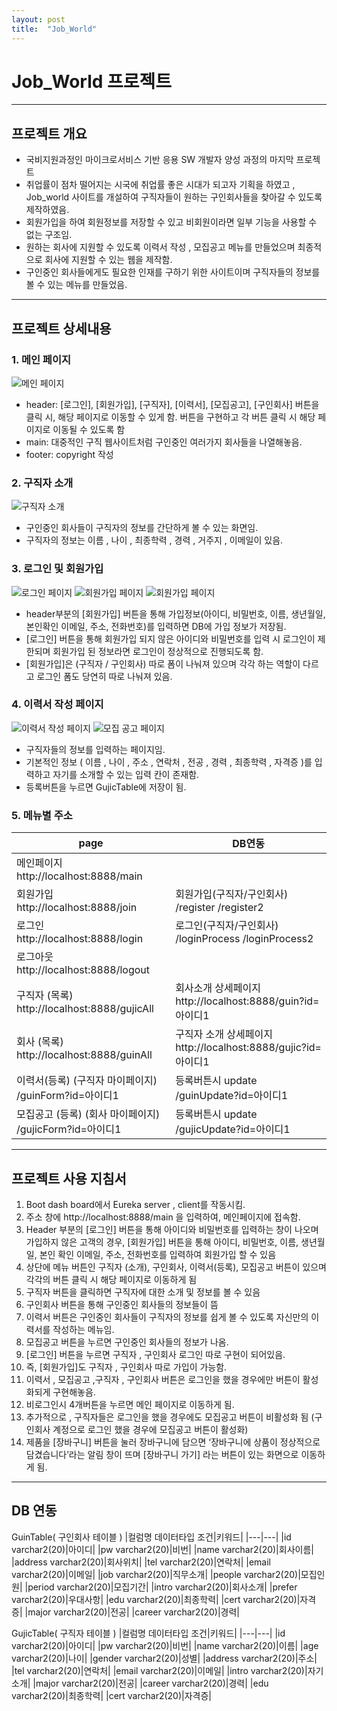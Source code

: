 ```yaml
---
layout: post
title:  "Job_World"
---
```



# Job_World 프로젝트
------
## 프로젝트 개요
- 국비지원과정인 마이크로서비스 기반 응용 SW 개발자 양성 과정의 마지막 프로젝트
- 취업률이 점차 떨어지는 시국에 취업률 좋은 시대가 되고자 기획을 하였고 , Job_world 사이트를 개설하여 구직자들이 원하는 구인회사들을 찾아갈 수 있도록 제작하였음.
- 회원가입을 하여 회원정보를 저장할 수 있고 비회원이라면 일부 기능을 사용할 수 없는 구조임.
- 원하는 회사에 지원할 수 있도록 이력서 작성 , 모집공고 메뉴를 만들었으며 최종적으로 회사에 지원할 수 있는 웹을 제작함.
- 구인중인 회사들에게도 필요한 인재를 구하기 위한 사이트이며 구직자들의 정보를 볼 수 있는 메뉴를 만들었음.
------
## 프로젝트 상세내용
### 1. 메인 페이지
![메인 페이지](https://i.esdrop.com/d/6o8bbk1po1yl/089vFrMwFR.png "메인페이지")
- header:  [로그인], [회원가입], [구직자], [이력서], [모집공고], [구인회사] 버튼을 클릭 시, 해당 페이지로 이동할 수 있게 함. 버튼을 구현하고 각 버튼 클릭 시 해당 페이지로 이동될 수 있도록 함
- main: 대중적인 구직 웹사이트처럼 구인중인 여러가지 회사들을 나열해놓음.
- footer: copyright 작성
### 2. 구직자 소개
![구직자 소개](https://i.esdrop.com/d/6o8bbk1po1yl/IzcN5i8l3u.png "구직자 소개")
- 구인중인 회사들이 구직자의 정보를 간단하게 볼 수 있는 화면임.
- 구직자의 정보는 이름 , 나이 , 최종학력 , 경력 , 거주지 , 이메일이 있음.
### 3. 로그인 및 회원가입
![로그인 페이지](https://i.esdrop.com/d/6o8bbk1po1yl/ve3fM5rpLe.png "로그인 페이지")
![회원가입 페이지](https://i.esdrop.com/d/6o8bbk1po1yl/cLHehTyKgh.png "회원가입 페이지")
![회원가입 페이지](https://i.esdrop.com/d/6o8bbk1po1yl/YkUIUC2RTJ.png "회원가입 페이지")
- header부분의 [회원가입] 버튼을 통해 가입정보(아이디, 비밀번호, 이름, 생년월일, 본인확인 이메일, 주소, 전화번호)를 입력하면 DB에 가입 정보가 저장됨.
- [로그인] 버튼을 통해 회원가입 되지 않은 아이디와 비밀번호를 입력 시 로그인이 제한되며 회원가입 된 정보라면 로그인이 정상적으로 진행되도록 함.
- [회원가입]은 (구직자 / 구인회사) 따로 폼이 나눠져 있으며 각각 하는 역할이 다르고 로그인 폼도 당연히 따로 나눠져 있음.
### 4. 이력서 작성 페이지
![이력서 작성 페이지](https://i.esdrop.com/d/6o8bbk1po1yl/8cN67PBceV.png "이력서 작성 페이지")
![모집 공고 페이지](https://i.esdrop.com/d/6o8bbk1po1yl/i5rJDJHZBl.png "모집 공고 페이지")
- 구직자들의 정보를 입력하는 페이지임.
- 기본적인 정보 ( 이름 , 나이 , 주소 , 연락처 , 전공 , 경력 , 최종학력 , 자격증 )를 입력하고 자기를 소개할 수 있는 입력 칸이 존재함.
- 등록버튼을 누르면 GujicTable에 저장이 됨.
### 5. 메뉴별 주소
|page|DB연동|
|----|-----|
|메인페이지 http://localhost:8888/main| |
|회원가입 http://localhost:8888/join|회원가입(구직자/구인회사) /register		/register2|
|로그인 http://localhost:8888/login|로그인(구직자/구인회사) /loginProcess	/loginProcess2|
|로그아웃 http://localhost:8888/logout| |
|구직자 (목록) http://localhost:8888/gujicAll|회사소개 상세페이지 http://localhost:8888/guin?id=아이디1|
|회사 (목록) http://localhost:8888/guinAll|구직자 소개 상세페이지 http://localhost:8888/gujic?id=아이디1|
|이력서(등록) (구직자 마이페이지) /guinForm?id=아이디1|등록버튼시 update /guinUpdate?id=아이디1|
|모집공고 (등록) (회사 마이페이지) /gujicForm?id=아이디1|등록버튼시 update /gujicUpdate?id=아이디1|
------
## 프로젝트 사용 지침서
1. Boot dash board에서 Eureka server , client를 작동시킴.
2. 주소 창에 http://localhost:8888/main 을 입력하여, 메인페이지에 접속함.
3. Header 부분의 [로그인] 버튼을 통해 아이디와 비밀번호를 입력하는 창이 나오며 가입하지 않은 고객의 경우, [회원가입] 버튼을 통해 아이디, 비밀번호, 이름, 생년월일, 본인 확인 이메일, 주소, 전화번호를 입력하여 회원가입 할 수 있음
4. 상단에 메뉴 버튼인 구직자 (소개), 구인회사, 이력서(등록), 모집공고 버튼이 있으며 각각의 버튼 클릭 시 해당 페이지로 이동하게 됨
5. 구직자 버튼을 클릭하면 구직자에 대한 소개 및 정보를 볼 수 있음
6. 구인회사 버튼을 통해 구인중인 회사들의 정보들이 뜸
7. 이력서 버튼은 구인중인 회사들이 구직자의 정보를 쉽게 볼 수 있도록 자신만의 이력서를 작성하는 메뉴임.
8. 모집공고 버튼을 누르면 구인중인 회사들의 정보가 나옴.
9. [로그인] 버튼을 누르면 구직자 , 구인회사 로그인 따로 구현이 되어있음.
10. 즉, [회원가입]도 구직자 , 구인회사 따로 가입이 가능함.
11. 이력서 , 모집공고 ,구직자 , 구인회사 버튼은 로그인을 했을 경우에만 버튼이 활성화되게 구현해놓음.
12. 비로그인시 4개버튼을 누르면 메인 페이지로 이동하게 됨.
13. 추가적으로 , 구직자들은 로그인을 했을 경우에도 모집공고 버튼이 비활성화 됨 (구인회사 계정으로 로그인 했을 경우에 모집공고 버튼이 활성화)
14. 제품을 [장바구니] 버튼을 눌러 장바구니에 담으면 ‘장바구니에 상품이 정상적으로 담겼습니다’라는 알림 창이 뜨며 [장바구니 가기] 라는 버튼이 있는 화면으로 이동하게 됨.
------
## DB 연동
GuinTable( 구인회사 테이블 )
|컬럼명 데이터타입 조건|키워드|
|---|---|
|id varchar2(20)|아이디|
|pw varchar2(20)|비번|
|name varchar2(20)|회사이름|
|address varchar2(20)|회사위치|
|tel varchar2(20)|연락처|
|email varchar2(20)|이메일|
|job varchar2(20)|직무소개|
|people varchar2(20)|모집인원|
|period varchar2(20)|모집기간|
|intro varchar2(20)|회사소개|
|prefer varchar2(20)|우대사항|
|edu varchar2(20)|최종학력|
|cert varchar2(20)|자격증|
|major varchar2(20)|전공|
|career varchar2(20)|경력|


GujicTable( 구직자 테이블 )
|컬럼명 데이터타입 조건|키워드|
|---|---|
|id varchar2(20)|아이디|
|pw varchar2(20)|비번|
|name varchar2(20)|이름|
|age varchar2(20)|나이|
|gender varchar2(20)|성별|
|address varchar2(20)|주소|
|tel varchar2(20)|연락처|
|email varchar2(20)|이메일|
|intro varchar2(20)|자기소개|
|major varchar2(20)|전공|
|career varchar2(20)|경력|
|edu varchar2(20)|최종학력|
|cert varchar2(20)|자격증|
